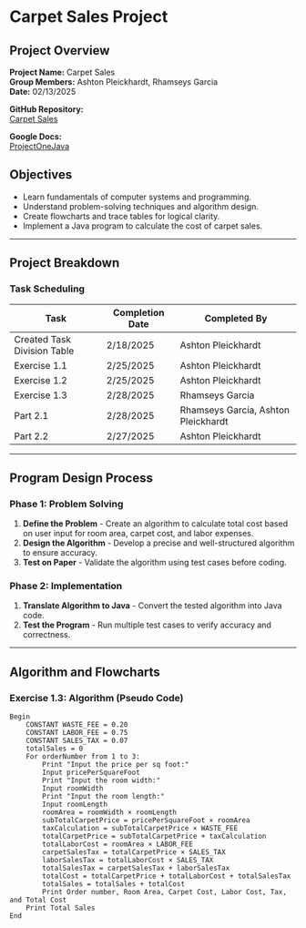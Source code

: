 # Carpet Sales Project

## Project Overview

**Project Name:** Carpet Sales  
**Group Members:** Ashton Pleickhardt, Rhamseys Garcia  
**Date:** 02/13/2025  

**GitHub Repository:**  
[Carpet Sales](https://github.com/rhamseyswork/carpet-sales)  

**Google Docs:**  
[ProjectOneJava](https://docs.google.com/document/d/1mI1WKLQS4KWPrDbSo-LX8kHscxcWK1j4/edit?usp=sharing&ouid=111319674295437682510&rtpof=true&sd=true)  

## Objectives

- Learn fundamentals of computer systems and programming.
- Understand problem-solving techniques and algorithm design.
- Create flowcharts and trace tables for logical clarity.
- Implement a Java program to calculate the cost of carpet sales.

---

## Project Breakdown

### **Task Scheduling**

| Task                        | Completion Date | Completed By                        |
| --------------------------- | --------------- | ----------------------------------- |
| Created Task Division Table | 2/18/2025       | Ashton Pleickhardt                  |
| Exercise 1.1                | 2/25/2025       | Ashton Pleickhardt                  |
| Exercise 1.2                | 2/25/2025       | Ashton Pleickhardt                  |
| Exercise 1.3                | 2/28/2025       | Rhamseys Garcia                     |
| Part 2.1                    | 2/28/2025       | Rhamseys Garcia, Ashton Pleickhardt |
| Part 2.2                    | 2/27/2025       | Ashton Pleickhardt                  |

---

## **Program Design Process**

### **Phase 1: Problem Solving**

1. **Define the Problem** - Create an algorithm to calculate total cost based on user input for room area, carpet cost, and labor expenses.
2. **Design the Algorithm** - Develop a precise and well-structured algorithm to ensure accuracy.
3. **Test on Paper** - Validate the algorithm using test cases before coding.

### **Phase 2: Implementation**

1. **Translate Algorithm to Java** - Convert the tested algorithm into Java code.
2. **Test the Program** - Run multiple test cases to verify accuracy and correctness.

---

## **Algorithm and Flowcharts**

### **Exercise 1.3: Algorithm (Pseudo Code)**

```pseudo
Begin
    CONSTANT WASTE_FEE = 0.20
    CONSTANT LABOR_FEE = 0.75
    CONSTANT SALES_TAX = 0.07
    totalSales = 0
    For orderNumber from 1 to 3:
        Print "Input the price per sq foot:"
        Input pricePerSquareFoot
        Print "Input the room width:"
        Input roomWidth
        Print "Input the room length:"
        Input roomLength
        roomArea = roomWidth × roomLength
        subTotalCarpetPrice = pricePerSquareFoot × roomArea
        taxCalculation = subTotalCarpetPrice × WASTE_FEE
        totalCarpetPrice = subTotalCarpetPrice + taxCalculation
        totalLaborCost = roomArea × LABOR_FEE
        carpetSalesTax = totalCarpetPrice × SALES_TAX
        laborSalesTax = totalLaborCost × SALES_TAX
        totalSalesTax = carpetSalesTax + laborSalesTax
        totalCost = totalCarpetPrice + totalLaborCost + totalSalesTax
        totalSales = totalSales + totalCost
        Print Order number, Room Area, Carpet Cost, Labor Cost, Tax, and Total Cost
    Print Total Sales
End
```

